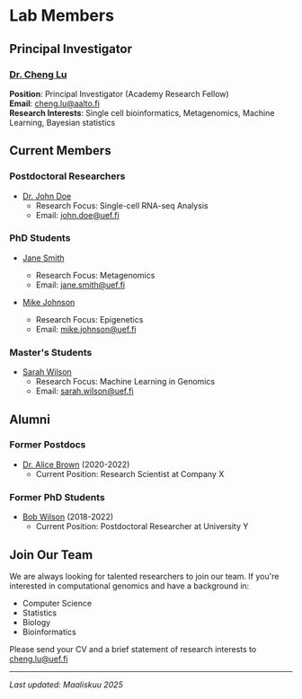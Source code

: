# Lab Members

## Principal Investigator

### [Dr. Cheng Lu](/people/cheng-lu)
**Position**: Principal Investigator (Academy Research Fellow)  
**Email**: cheng.lu@aalto.fi  
**Research Interests**: Single cell bioinformatics, Metagenomics, Machine Learning, Bayesian statistics

## Current Members

### Postdoctoral Researchers
- [Dr. John Doe](/people/john-doe)
  - Research Focus: Single-cell RNA-seq Analysis
  - Email: john.doe@uef.fi

### PhD Students
- [Jane Smith](/people/jane-smith)
  - Research Focus: Metagenomics
  - Email: jane.smith@uef.fi

- [Mike Johnson](/people/mike-johnson)
  - Research Focus: Epigenetics
  - Email: mike.johnson@uef.fi

### Master's Students
- [Sarah Wilson](/people/sarah-wilson)
  - Research Focus: Machine Learning in Genomics
  - Email: sarah.wilson@uef.fi

## Alumni

### Former Postdocs
- [Dr. Alice Brown](/people/alice-brown) (2020-2022)
  - Current Position: Research Scientist at Company X

### Former PhD Students
- [Bob Wilson](/people/bob-wilson) (2018-2022)
  - Current Position: Postdoctoral Researcher at University Y

## Join Our Team

We are always looking for talented researchers to join our team. If you're interested in computational genomics and have a background in:

- Computer Science
- Statistics
- Biology
- Bioinformatics

Please send your CV and a brief statement of research interests to cheng.lu@uef.fi

---
*Last updated: Maaliskuu 2025*